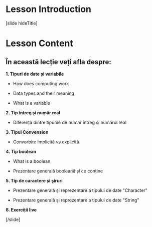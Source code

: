 # Lesson Introduction

[slide hideTitle]

# Lesson Content

## În această lecție veți afla despre:

**1. Tipuri de date și variabile**

- How does computing work

- Data types and their meaning

- What is a variable

**2. Tip întreg și număr real**

- Diferența dintre tipurile de număr întreg și numărul real

**3. Tipul Convension**

- Convorbire implicită vs explicită

**4. Tip boolean**

- What is a boolean

- Prezentare generală booleană și ce conține

**5. Tip de caractere și șiruri**

- Prezentare generală și reprezentare a tipului de date "Character"

- Prezentare generală și reprezentare a tipului de date "String"

**6. Exerciții live**



[/slide]